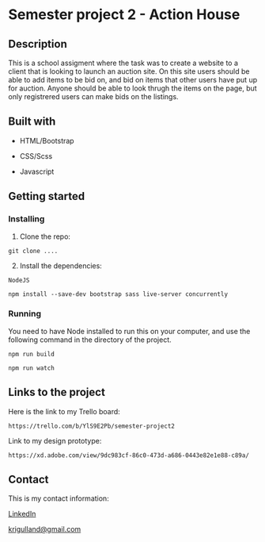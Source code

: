 # Semester project 2 - Action House

## Description

This is a school assigment where the task was to create a website to a client that is looking to launch an auction site. On this site users should be able to add items to be bid on, and bid on items that other users have put up for auction. Anyone should be able to look thrugh the items on the page, but only registrered users can make bids on the listings.

## Built with

- HTML/Bootstrap

- CSS/Scss

- Javascript

## Getting started

### Installing

1. Clone the repo:

```
git clone ....
```

2. Install the dependencies:

```
NodeJS
```

```
npm install --save-dev bootstrap sass live-server concurrently
```

### Running

You need to have Node installed to run this on your computer, and use the following command in the directory of the project.

```
npm run build
```

```
npm run watch
```

## Links to the project

Here is the link to my Trello board:

```
https://trello.com/b/YlS9E2Pb/semester-project2
```

Link to my design prototype:

```
https://xd.adobe.com/view/9dc983cf-86c0-473d-a686-0443e82e1e88-c89a/
```

## Contact

This is my contact information:

[LinkedIn](https://www.linkedin.com/feed/?trk=guest_homepage-basic_nav-header-signin 'KristineAlexandersen profile')

<krigulland@gmail.com>
